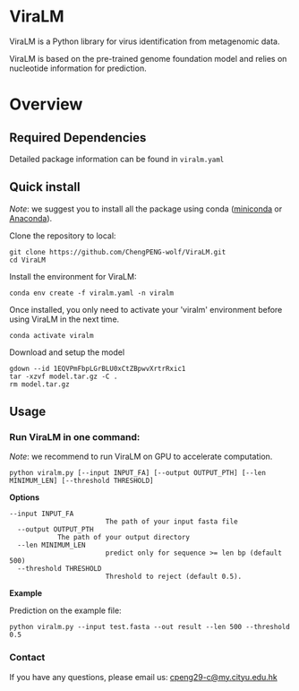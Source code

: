 # ViraLM

ViraLM is a Python library for virus identification from metagenomic data.

ViraLM is based on the pre-trained genome foundation model and relies on nucleotide information for prediction.

# Overview

## Required Dependencies

Detailed package information can be found in `viralm.yaml`


## Quick install

*Note*: we suggest you to install all the package using conda ([miniconda](https://docs.conda.io/en/latest/miniconda.html) or [Anaconda](https://anaconda.org/)).

Clone the repository to local:

```
git clone https://github.com/ChengPENG-wolf/ViraLM.git
cd ViraLM
```

Install the environment for ViraLM:

```
conda env create -f viralm.yaml -n viralm
```

Once installed, you only need to activate your 'viralm' environment before using ViraLM in the next time.

```
conda activate viralm
```

Download and setup the model

```
gdown --id 1EQVPmFbpLGrBLU0xCtZBpwvXrtrRxic1
tar -xzvf model.tar.gz -C .
rm model.tar.gz
```



## Usage

### Run ViraLM in one command:
*Note*: we recommend to run ViraLM on GPU to accelerate computation.

```
python viralm.py [--input INPUT_FA] [--output OUTPUT_PTH] [--len MINIMUM_LEN] [--threshold THRESHOLD]
```

**Options**

```
--input INPUT_FA
                        The path of your input fasta file
  --output OUTPUT_PTH
			The path of your output directory
  --len MINIMUM_LEN
                        predict only for sequence >= len bp (default 500)
  --threshold THRESHOLD
                        Threshold to reject (default 0.5).
```

**Example**

Prediction on the example file:

```
python viralm.py --input test.fasta --out result --len 500 --threshold 0.5
```

### Contact

If you have any questions, please email us: cpeng29-c@my.cityu.edu.hk


